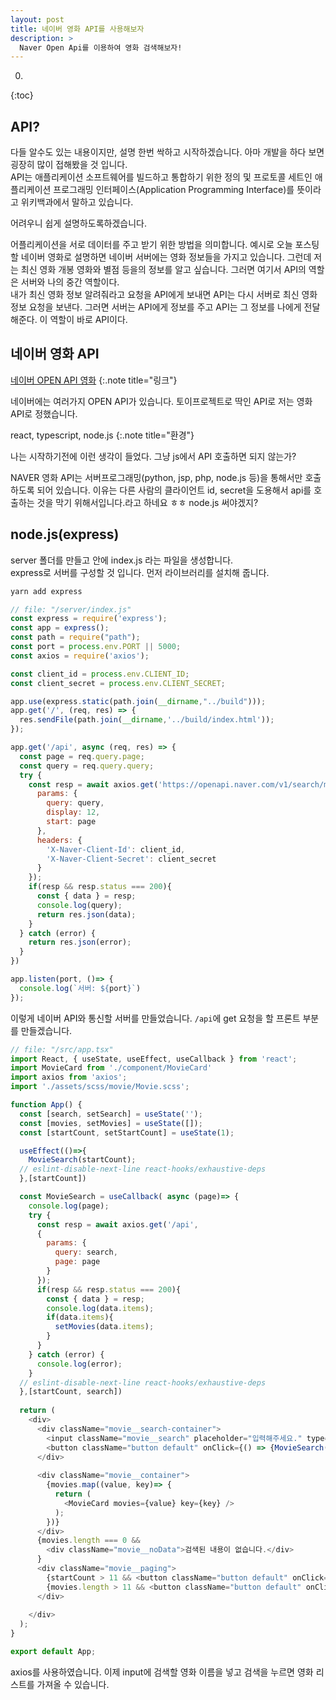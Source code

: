 ```yaml
---
layout: post
title: 네이버 영화 API를 사용해보자
description: >
  Naver Open Api를 이용하여 영화 검색해보자!
---
```


0. 
{:toc}

## API?
다들 알수도 있는 내용이지만, 설명 한번 싹하고 시작하겠습니다. 아마 개발을 하다 보면 굉장히 많이 접해봤을 것 입니다.<br/>
API는 애플리케이션 소프트웨어를 빌드하고 통합하기 위한 정의 및 프로토콜 세트인 애플리케이션 프로그래밍 인터페이스(Application Programming Interface)를 뜻이라고 위키백과에서 말하고 있습니다.

어려우니 쉽게 설명하도록하겠습니다.

어플리케이션을 서로 데이터를 주고 받기 위한 방법을 의미합니다. 예시로 오늘 포스팅할 네이버 영화로 설명하면 네이버 서버에는 영화 정보들을 가지고 있습니다. 
그런데 저는 최신 영화 개봉 영화와 별점 등을의 정보를 알고 싶습니다. 그러면 여기서 API의 역할은 서버와 나의 중간 역할이다.<br/>
내가 최신 영화 정보 알려줘라고 요청을 API에게 보내면 API는 다시 서버로 최신 영화 정보 요청을 보낸다. 그러면 서버는 API에게 정보를 주고 API는 그 정보를 나에게 전달해준다. 이 역할이 바로 API이다.

## 네이버 영화 API

[네이버 OPEN API 영화](https://developers.naver.com/docs/serviceapi/search/movie/movie.md)
{:.note title="링크"}

네이버에는 여러가지 OPEN API가 있습니다. 토이프로젝트로 딱인 API로 저는 영화 API로 정했습니다.

react, typescript, node.js
{:.note title="환경"}

나는 시작하기전에 이런 생각이 들었다. 그냥 js에서 API 호출하면 되지 않는가? 

NAVER 영화 API는 서버프로그래밍(python, jsp, php, node.js 등)을 통해서만 호출하도록 되어 있습니다. 이유는 다른 사람의 클라이언트 id, secret을 도용해서 api를 호출하는 것을 막기 위해서입니다.라고 하네요 ㅎㅎ node.js 써야겠지?

## node.js(express)

server 폴더를 만들고 안에 index.js 라는 파일을 생성합니다.<br/>
express로 서버를 구성할 것 입니다. 먼저 라이브러리를 설치해 줍니다.

~~~markdown
yarn add express 
~~~

~~~js
// file: "/server/index.js"
const express = require('express');
const app = express();
const path = require("path");
const port = process.env.PORT || 5000;
const axios = require('axios');

const client_id = process.env.CLIENT_ID;
const client_secret = process.env.CLIENT_SECRET;

app.use(express.static(path.join(__dirname,"../build")));
app.get('/', (req, res) => {
  res.sendFile(path.join(__dirname,'../build/index.html'));
});

app.get('/api', async (req, res) => {
  const page = req.query.page;
  const query = req.query.query;
  try {
    const resp = await axios.get('https://openapi.naver.com/v1/search/movie.json', {
      params: {
        query: query,
        display: 12,
        start: page
      },
      headers: {
        'X-Naver-Client-Id': client_id,
        'X-Naver-Client-Secret': client_secret
      }
    });
    if(resp && resp.status === 200){
      const { data } = resp;
      console.log(query);
      return res.json(data);
    }
  } catch (error) {
    return res.json(error);
  }
})

app.listen(port, ()=> {
  console.log(`서버: ${port}`)
});
~~~

이렇게 네이버 API와 통신할 서버를 만들었습니다. `/api`에 get 요청을 할 프론트 부분를 만들겠습니다.

~~~js
// file: "/src/app.tsx"
import React, { useState, useEffect, useCallback } from 'react';
import MovieCard from './component/MovieCard'
import axios from 'axios';
import './assets/scss/movie/Movie.scss';

function App() {
  const [search, setSearch] = useState('');
  const [movies, setMovies] = useState([]);
  const [startCount, setStartCount] = useState(1);

  useEffect(()=>{
    MovieSearch(startCount);
  // eslint-disable-next-line react-hooks/exhaustive-deps
  },[startCount])

  const MovieSearch = useCallback( async (page)=> {
    console.log(page);
    try {
      const resp = await axios.get('/api',
      {
        params: {
          query: search,
          page: page
        }  
      });
      if(resp && resp.status === 200){
        const { data } = resp;
        console.log(data.items);
        if(data.items){
          setMovies(data.items);
        }
      }    
    } catch (error) {
      console.log(error);
    }
  // eslint-disable-next-line react-hooks/exhaustive-deps
  },[startCount, search])
  
  return (
    <div>
      <div className="movie__search-container">
        <input className="movie__search" placeholder="입력해주세요." type='text' onChange={(e) => setSearch(e.target.value)} onKeyPress={(e) => (e.key === "Enter" ? (MovieSearch(1),setStartCount(1)) : null)}/>
        <button className="button default" onClick={() => {MovieSearch(1); setStartCount(1);}} >검색</button>
      </div>
     
      <div className="movie__container">
        {movies.map((value, key)=> {
          return (
            <MovieCard movies={value} key={key} />
          );
        })}
      </div>
      {movies.length === 0 &&
        <div className="movie__noData">검색된 내용이 없습니다.</div>
      }
      <div className="movie__paging">
        {startCount > 11 && <button className="button default" onClick={()=>{ setStartCount((prevState) => (prevState - 12)) }}>이전</button>}
        {movies.length > 11 && <button className="button default" onClick={()=> { setStartCount((prevState) => (prevState + 12)) }} >다음</button>}
      </div>
      
    </div>
  );
}

export default App;
~~~

axios를 사용하였습니다. 이제 input에 검색할 영화 이름을 넣고 검색을 누르면 영화 리스트를 가져올 수 있습니다.
